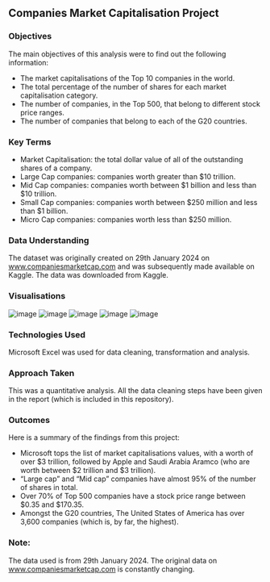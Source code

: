 ## Companies Market Capitalisation Project

### Objectives

The main objectives of this analysis were to find out the following information:

-  The market capitalisations of the Top 10 companies in the world.
-  The total percentage of the number of shares for each market capitalisation category.
-  The number of companies, in the Top 500, that belong to different stock price ranges.
-  The number of companies that belong to each of the G20 countries.

### Key Terms

- Market Capitalisation: the total dollar value of all of the outstanding shares of a company. 
- Large Cap companies: companies worth greater than $10 trillion.
- Mid Cap companies: companies worth between $1 billion and less than $10 trillion.
- Small Cap companies: companies worth between $250 million and less than $1 billion.
- Micro Cap companies: companies worth less than $250 million.

### Data Understanding

The dataset was originally created on 29th January 2024 on www.companiesmarketcap.com and was subsequently made available on Kaggle. The data was downloaded from Kaggle. 

### Visualisations

![image](https://github.com/saemeqamar2024/companies-market-capitalisation/assets/163443584/cf9bd802-7d5a-473d-af9e-00374e4a802b)
![image](https://github.com/saemeqamar2024/companies-market-capitalisation/assets/163443584/36e6ddfb-b0f4-4f2c-8dad-24745b2b9322)
![image](https://github.com/saemeqamar2024/companies-market-capitalisation/assets/163443584/3af066a4-4512-444f-913b-91e1eafe386f)
![image](https://github.com/saemeqamar2024/companies-market-capitalisation/assets/163443584/d924cfab-1266-4dc3-9113-c7c76be185f1)
![image](https://github.com/saemeqamar2024/companies-market-capitalisation/assets/163443584/ff22f66c-c289-4f6f-b16b-6e0a550b287b)

### Technologies Used

Microsoft Excel was used for data cleaning, transformation and analysis.

### Approach Taken

This was a quantitative analysis. All the data cleaning steps have been given in the report (which is included in this repository). 

### Outcomes

Here is a summary of the findings from this project:

-	Microsoft tops the list of market capitalisations values, with a worth of over $3 trillion, followed by Apple and 
  Saudi Arabia Aramco (who are worth between $2 trillion and $3 trillion).
-	“Large cap” and “Mid cap” companies have almost 95% of the number of shares in total. 
-	Over 70% of Top 500 companies have a stock price range between $0.35 and $170.35.
-	Amongst the G20 countries, The United States of America has over 3,600 companies (which is, by far, the highest).

### Note: 
The data used is from 29th January 2024. The original data on www.companiesmarketcap.com is constantly changing.
